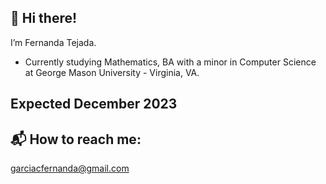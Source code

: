  ## 👋 Hi there! 

I’m Fernanda Tejada.

* Currently studying Mathematics, BA with a minor in Computer Science at George Mason University - Virginia, VA.

## Expected December 2023

## :mailbox_with_mail: How to reach me:
garciacfernanda@gmail.com

<!---
fegarciatejada/fegarciatejada is a ✨ special ✨ repository because its `README.md` (this file) appears on your GitHub profile.
You can click the Preview link to take a look at your changes.
--->
